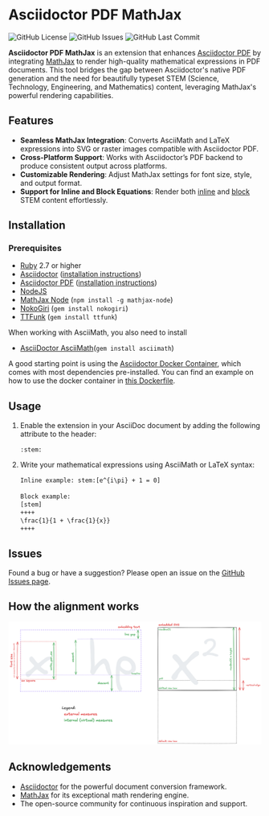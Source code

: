 # Asciidoctor PDF MathJax

![GitHub License](https://img.shields.io/github/license/Crown0815/asciidoctor-pdf-mathjax)
![GitHub Issues](https://img.shields.io/github/issues/Crown0815/asciidoctor-pdf-mathjax)
![GitHub Last Commit](https://img.shields.io/github/last-commit/Crown0815/asciidoctor-pdf-mathjax)

**Asciidoctor PDF MathJax** is an extension that enhances [Asciidoctor PDF](https://github.com/asciidoctor/asciidoctor-pdf) by integrating [MathJax](https://www.mathjax.org/) to render high-quality mathematical expressions in PDF documents.
This tool bridges the gap between Asciidoctor's native PDF generation and the need for beautifully typeset STEM (Science, Technology, Engineering, and Mathematics) content, leveraging MathJax's powerful rendering capabilities.

## Features

- **Seamless MathJax Integration**: Converts AsciiMath and LaTeX expressions into SVG or raster images compatible with Asciidoctor PDF.
- **Cross-Platform Support**: Works with Asciidoctor’s PDF backend to produce consistent output across platforms.
- **Customizable Rendering**: Adjust MathJax settings for font size, style, and output format.
- **Support for Inline and Block Equations**: Render both [inline](https://docs.asciidoctor.org/asciidoc/latest/stem/#inline) and [block](https://docs.asciidoctor.org/asciidoc/latest/stem/#block) STEM content effortlessly.

## Installation

### Prerequisites

- [Ruby](https://www.ruby-lang.org/) 2.7 or higher
- [Asciidoctor](https://asciidoctor.org/) ([installation instructions](https://docs.asciidoctor.org/asciidoctor/latest/install/))
- [Asciidoctor PDF](https://github.com/asciidoctor/asciidoctor-pdf) ([installation instructions](https://github.com/asciidoctor/asciidoctor-pdf?tab=readme-ov-file#prerequisites))
- [NodeJS](https://nodejs.org/en)
- [MathJax Node](https://github.com/mathjax/MathJax-node) (`npm install -g mathjax-node`)
- [NokoGiri](https://nokogiri.org/index) (`gem install nokogiri`)
- [TTFunk](https://github.com/prawnpdf/ttfunk) (`gem install ttfunk`)

When working with AsciiMath, you also need to install

- [AsciiDoctor AsciiMath](https://github.com/asciidoctor/asciimath)(`gem install asciimath`)

A good starting point is using the [Asciidoctor Docker Container](https://github.com/asciidoctor/docker-asciidoctor), which comes with most dependencies pre-installed.
You can find an example on how to use the docker container in [this Dockerfile](test/Dockerfile).

## Usage

1. Enable the extension in your AsciiDoc document by adding the following attribute to the header:
   ```asciidoc
   :stem:
   ```
2. Write your mathematical expressions using AsciiMath or LaTeX syntax:
   ```asciidoc
   Inline example: stem:[e^{i\pi} + 1 = 0]

   Block example:
   [stem]
   ++++
   \frac{1}{1 + \frac{1}{x}}
   ++++
   ```

## Issues
Found a bug or have a suggestion? Please open an issue on the [GitHub Issues page](https://github.com/Crown0815/asciidoctor-pdf-mathjax/issues).

## How the alignment works

![alignment-logic.png](alignment-logic.png)

## Acknowledgements

- [Asciidoctor](https://asciidoctor.org/) for the powerful document conversion framework.
- [MathJax](https://www.mathjax.org/) for its exceptional math rendering engine.
- The open-source community for continuous inspiration and support.

